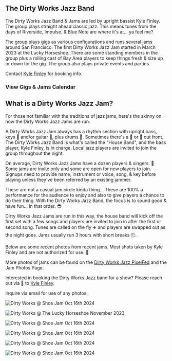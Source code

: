 <div class="container text-center">
  <h2>The Dirty Works Jazz Band</h2>
</div>

  <!-- <div class="container"> -->

<div class="text-center">

  <p>
  The Dirty Works Jazz Band & Jams are led by upright bassist Kyle Finley. The group plays straight ahead classic jazz. This means tunes from the days of Riverside, Impulse, & Blue Note are where it's at... ya feel me?

The group plays gigs as various configurations and runs several jams around San Francisco. The first Dirty Works Jazz Jam started in March 2023 at the Lucky Horseshoe. There are some standing members in the group plus a rolling cast of Bay Area players to keep things fresh & size up or down for the gig. The group also plays private events and parties.

  </p>
  <p>
  Contact <a href="mailto:Kyle@KyleFinley.net">Kyle Finley</a> for booking info.
  </p>

  <RegularGigs id="regularGigs" class="text-center" />

  <!-- <h3>Regular Gigs & Jams</h3>

| Every Monday                                                    |
| --------------------------------------------------------------- |
| Dirty Works Small Jam                                      |
| Singers & Horns Welcome                                         |
| <a href="https://1920bar.square.site" target="new">1920 Bar</a> |
| The Richmond - SF, CA                                           |
| 7:30 - 10 PM                                                       |

| Every Tuesday                                                   |
| --------------------------------------------------------------- |
| Dirty Works & Guests                                            |
| <a href="https://1920bar.square.site" target="new">1920 Bar</a> |
| The Richmond - SF, CA                                           |
| 6:30 - 10 PM                                                      |

| 3rd, 4th, & 5th Wednesday                                                            |
| ------------------------------------------------------------------------------------ |
| Dirty Works Jazz Jam                                                                 |
| <a href="https://www.theluckyhorseshoebar.com" target="Shoe">The Lucky Horseshoe</a> |
| Bernal Heights - SF, CA                                                              |
| 8:30 - 12 PM                                                                         |

| Every Thursday                                                |
| ------------------------------------------------------------- |
| Dirty Works Jazz Night                                        |
| Opener - Duet with Bass & Horn                                |
| Main Act - Trio \| Quartet + Jam                              |
| <a href="https://www.persona-sf.com" target="new">Persona</a> |
| Nob Hill - SF, CA                                             |
| 8 - 1 AM                                                   |

| Every Friday                                            |
| ------------------------------------------------------- |
| Dirty Works Acoustic Jam                                |
| Solo Double Bass + Small Jam                         |
| All Ages                                                |
| <a href="https://hopoast.com" target="new">Hop Oast</a> |
| The Mission / Bernal Heights - SF, CA                   |
| 5 - 7:30 PM                                             |

| 1st Saturday                                                  |
| ------------------------------------------------------------- |
| Dirty Works Trio & Friends                                             |
| <a href="https://vinorosso-sf.com" target="new">Vinorosso</a> |
| Bernal Heights - SF, CA                                       |
| 5 - 7 PM                                                      |

| 1st & 3rd Sunday         |
| ------------------------ |
| Dirty Works Jazz Jam     |
| All Ages - All Levels    |
| Progressive Grounds Cafe |
| Bernal Heights - SF, CA  |
| 2 - 5 PM                 | -->

</div>

<div class="container text-center">
  <p>
    <h3>
      <router-link to="/music#calendar">View Gigs & Jams Calendar</router-link>
    </h3>
  </p>
  <h2>What is a Dirty Works Jazz Jam?</h2>
</div>

For those not familiar with the traditions of jazz jams, here's the skinny on how the Dirty Works Jazz Jams are run.

A Dirty Works Jazz Jam always has a rhythm section with upright bass, keys :musical_keyboard: and/or guitar :guitar:, plus drums :drum:. Sometimes there's a :trumpet: or :saxophone: out front. The Dirty Works Jazz Band is what's called the "House Band", and the bass player, Kyle Finley, is in charge. Local jazz players are invited to join the group throughout the night.

On average, Dirty Works Jazz Jams have a dozen players & singers. :microphone: Some jams are invite only and some are open for new players to join. Signups need to provide name, instrument or voice, song, & key before playing unless they've been referred by an existing jammer.

These are not a casual jam circle kinda thing... These are 100% a performance for the audience to enjoy and also to give players a chance to do their thing. With the Dirty Works Jazz Band, the focus is to sound good & have fun... in that order. :sunglasses:

Dirty Works Jazz Jams are run in this way, the house band will kick off the first set with a few songs and players are invited to join in after the first or second song. Tunes are called on the fly :airplane: and players are swapped out as the night goes. Jams usually run 3 hours with short breaks :clock9:.

Below are some recent photos from recent jams. Most shots taken by Kyle Finley and are not authorized for use. :crystal_ball:

More photos of jams can be found on the <a href="https://pixelfed.social/i/web/profile/791341701221125553" target="pixelfed">Dirty Works Jazz PixelFed</a> and the <router-link to="/photos/jazz-jams">Jam Photos Page</router-link>.

Interested in booking the Dirty Works Jazz band for a show? Please reach out via :email: to <a href="mailto:Kyle@KyleFinley.net">Kyle Finley</a>.

Inquire via email for use of any photos.

<div class="container text-center">

![Dirty Works @ Shoe Jam Oct 16th 2024](../../../../media/images/articles/dirty-works/2024.10.16_11-Shoe_Jam.jpg)

![Dirty Works @ The Lucky Horseshoe November 2023](../../../../media/images/articles/dirty-works/2023.11.16_01-Shoe_Jam.jpg)

![Dirty Works @ Shoe Jam Oct 16th 2024](../../../../media/images/articles/dirty-works/2024.10.16_01-Shoe_Jam.jpg)

![Dirty Works @ Shoe Jam Oct 16th 2024](../../../../media/images/articles/dirty-works/2024.10.16_04-Shoe_Jam.jpg)

![Dirty Works @ Shoe Jam Oct 16th 2024](../../../../media/images/articles/dirty-works/2024.10.16_07-Shoe_Jam.jpg)

![Dirty Works @ Shoe Jam Oct 16th 2024](../../../../media/images/articles/dirty-works/2024.10.16_10-Shoe_Jam.jpg)

</div>

<!-- <div class="container text-center">
  <h2>Recordings</h2>
  <p>Here are a few live recordings of the Dirty Works Jazz Band.</p>
  <p>Not professional recordings. Made with an iPhone sitting somewhere nearby.</p>

  <media-player :tracks="this.$parent.dw_tracks"></media-player>
</div> -->
